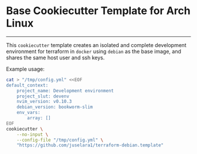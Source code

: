# Base Cookiecutter Template for Arch Linux
---

This `cookiecutter` template creates an isolated and complete development environment for terraform in `docker` using `debian` as the base image, and shares the same host user and ssh keys.

Example usage:

```sh
cat > "/tmp/config.yml" <<EOF
default_context:
    project_name: Development environment
    project_slut: devenv
    nvim_version: v0.10.3
    debian_version: bookworm-slim
    env_vars: 
        array: []
EOF
cookiecutter \
    --no-input \
    --config-file "/tmp/config.yml" \
    "https://github.com/juselara1/terraform-debian.template"
```
